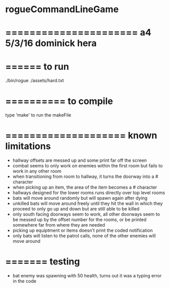# rogueCommandLineGame

======================
a4
5/3/16
dominick hera
======================

======
to run
======
./bin/rogue ./assets/hard.txt

==========
to compile
==========
type 'make' to run the makeFile

====================
known limitations
====================
- hallway offsets are messed up and some print far off the screen
- combat seems to only work on enemies within the first room but fails to work in any other room
- when transitioning from room to hallway, it turns the doorway into a # character
- when picking up an item, the area of the item becomes a # character
- hallways designed for the lower rooms runs directly over top level rooms
- bats will move around randomly but will spawn again after dying
- unkilled bats will move around freely until they hit the wall in which they proceed to only go up and down but are still able to be killed
- only south facing doorways seem to work, all other doorways seem to be messed up by the offset number for the rooms, or be printed somewhere far from where they are needed
- picking up equiptment or items doesn't print the coded notification
- only bats will listen to the patrol calls, none of the other enemies will move around

=======
testing
=======
- bat enemy was spawning with 50 health, turns out it was a typing error in the code 
